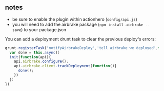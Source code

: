 ## notes
- be sure to enable the plugin within actionhero (`config/api.js`)
- you will need to add the airbrake package (`npm install airbrake --save`) to your package.json

You can add a deployment drunt task to clear the previous deploy's errors:
```javascript
grunt.registerTask('notifyAirbrakeDeploy','tell airbrake we deployed',function(message){
  var done = this.async()
  init(function(api){
    api.airbrake.configure();
    api.airbrake.client.trackDeployment(function(){
      done();
    })
  })
})
```

